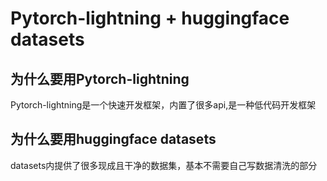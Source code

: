 # Pytorch-lightning + huggingface datasets
## 为什么要用Pytorch-lightning
Pytorch-lightning是一个快速开发框架，内置了很多api,是一种低代码开发框架
## 为什么要用huggingface datasets
datasets内提供了很多现成且干净的数据集，基本不需要自己写数据清洗的部分
